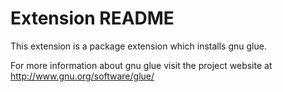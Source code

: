 # Extension README

This extension is a package extension which installs gnu glue.

For more information about gnu glue visit the project website at
http://www.gnu.org/software/glue/

